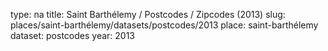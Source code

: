 type: na
title: Saint Barthélemy / Postcodes / Zipcodes (2013)
slug: places/saint-barthélemy/datasets/postcodes/2013
place: saint-barthélemy
dataset: postcodes
year: 2013
